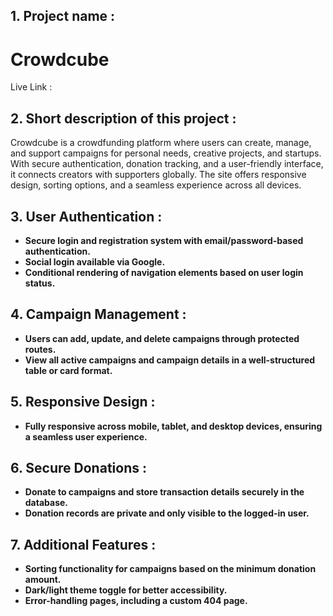 
## 1. Project name :
# Crowdcube
Live Link : 


## 2. Short description of this project :

Crowdcube is a crowdfunding platform where users can create, manage, and support campaigns for personal needs, creative projects, and startups. With secure authentication, donation tracking, and a user-friendly interface, it connects creators with supporters globally. The site offers responsive design, sorting options, and a seamless experience across all devices.

## 3. User Authentication :

* **Secure login and registration system with email/password-based authentication.** 
* **Social login available via Google.** 
* **Conditional rendering of navigation elements based on user login status.** 


## 4. Campaign Management :

* **Users can add, update, and delete campaigns through protected routes.** 
* **View all active campaigns and campaign details in a well-structured table or card format.**

## 5. Responsive Design :

* **Fully responsive across mobile, tablet, and desktop devices, ensuring a seamless user experience.** 

## 6. Secure Donations :

* **Donate to campaigns and store transaction details securely in the database.** 
* **Donation records are private and only visible to the logged-in user.** 

## 7. Additional Features :

* **Sorting functionality for campaigns based on the minimum donation amount.**
* **Dark/light theme toggle for better accessibility.**
* **Error-handling pages, including a custom 404 page.**








